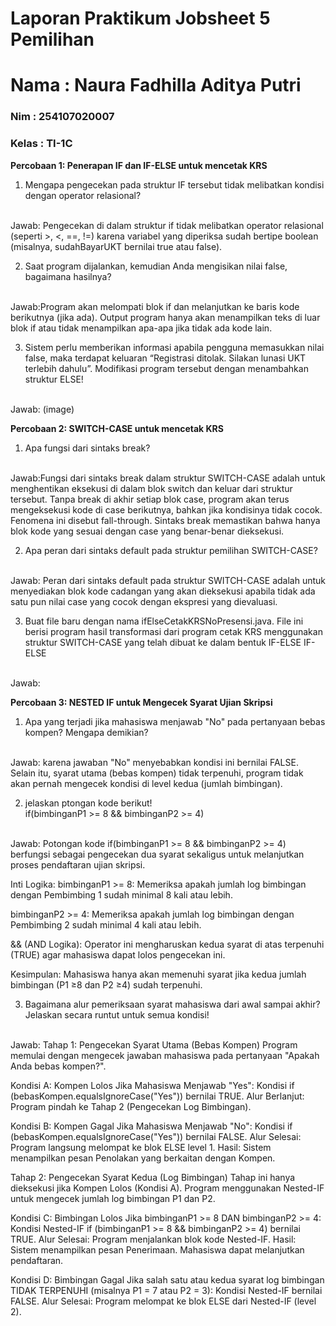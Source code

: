# Laporan Praktikum Jobsheet 5 Pemilihan
<h1> Nama   : Naura Fadhilla Aditya Putri </h1>
<h3> Nim    : 254107020007 </h3>
<h3> Kelas  : TI-1C </h3>

**Percobaan 1: Penerapan IF dan IF-ELSE untuk mencetak KRS** <br>
1. Mengapa pengecekan pada struktur IF tersebut tidak melibatkan kondisi dengan operator relasional?
<br> 
Jawab: Pengecekan di dalam struktur if tidak melibatkan operator relasional (seperti >, <, ==, !=) karena variabel yang diperiksa sudah bertipe boolean (misalnya, sudahBayarUKT bernilai true atau false).

2. Saat program dijalankan, kemudian Anda mengisikan nilai false, bagaimana hasilnya?
<br>
Jawab:Program akan melompati blok if dan melanjutkan ke baris kode berikutnya (jika ada). Output program hanya akan menampilkan teks di luar blok if atau tidak menampilkan apa-apa jika tidak ada kode lain.

3. Sistem perlu memberikan informasi apabila pengguna memasukkan nilai false, maka
terdapat keluaran “Registrasi ditolak. Silakan lunasi UKT terlebih dahulu”. Modifikasi
program tersebut dengan menambahkan struktur ELSE!
<br>
Jawab:
(image)
<br>

**Percobaan 2: SWITCH-CASE untuk mencetak KRS** <br>
1. Apa fungsi dari sintaks break? 
<br>
Jawab:Fungsi dari sintaks break dalam struktur SWITCH-CASE adalah untuk menghentikan eksekusi di dalam blok switch dan keluar dari struktur tersebut.
Tanpa break di akhir setiap blok case, program akan terus mengeksekusi kode di case berikutnya, bahkan jika kondisinya tidak cocok. Fenomena ini disebut fall-through. Sintaks break memastikan bahwa hanya blok kode yang sesuai dengan case yang benar-benar dieksekusi.

2. Apa peran dari sintaks default pada struktur pemilihan SWITCH-CASE?
<br>
Jawab: Peran dari sintaks default pada struktur SWITCH-CASE adalah untuk menyediakan blok kode cadangan yang akan dieksekusi apabila tidak ada satu pun nilai case yang cocok dengan ekspresi yang dievaluasi.

3. Buat file baru dengan nama ifElseCetakKRSNoPresensi.java. File ini berisi program hasil
transformasi dari program cetak KRS menggunakan struktur SWITCH-CASE yang telah
dibuat ke dalam bentuk IF-ELSE IF-ELSE
<br>
Jawab: 

**Percobaan 3: NESTED IF untuk Mengecek Syarat Ujian Skripsi** <br>
1. Apa yang terjadi jika mahasiswa menjawab "No" pada pertanyaan bebas kompen?
Mengapa demikian?
<br>
Jawab: karena jawaban "No" menyebabkan kondisi ini bernilai FALSE. Selain itu, syarat utama (bebas kompen) tidak terpenuhi, program tidak akan pernah mengecek kondisi di level kedua (jumlah bimbingan).

2. jelaskan ptongan kode berikut! <br> if(bimbinganP1 >= 8 && bimbinganP2 >= 4) 
<br>
Jawab: Potongan kode if(bimbinganP1 >= 8 && bimbinganP2 >= 4) berfungsi sebagai pengecekan dua syarat sekaligus untuk melanjutkan proses pendaftaran ujian skripsi.

Inti Logika:
bimbinganP1 >= 8: Memeriksa apakah jumlah log bimbingan dengan Pembimbing 1 sudah minimal 8 kali atau lebih.

bimbinganP2 >= 4: Memeriksa apakah jumlah log bimbingan dengan Pembimbing 2 sudah minimal 4 kali atau lebih.

&& (AND Logika): Operator ini mengharuskan kedua syarat di atas terpenuhi (TRUE) agar mahasiswa dapat lolos pengecekan ini.

Kesimpulan: Mahasiswa hanya akan memenuhi syarat jika kedua jumlah bimbingan (P1 ≥8 dan P2 ≥4) sudah terpenuhi.

3. Bagaimana alur pemeriksaan syarat mahasiswa dari awal sampai akhir? Jelaskan secara
runtut untuk semua kondisi!
<br>
Jawab: Tahap 1: Pengecekan Syarat Utama (Bebas Kompen)
Program memulai dengan mengecek jawaban mahasiswa pada pertanyaan "Apakah Anda bebas kompen?".

Kondisi A: Kompen Lolos
Jika Mahasiswa Menjawab "Yes":
Kondisi if (bebasKompen.equalsIgnoreCase("Yes")) bernilai TRUE.
Alur Berlanjut: Program pindah ke Tahap 2 (Pengecekan Log Bimbingan).

Kondisi B: Kompen Gagal
Jika Mahasiswa Menjawab "No":
Kondisi if (bebasKompen.equalsIgnoreCase("Yes")) bernilai FALSE.
Alur Selesai: Program langsung melompat ke blok ELSE level 1.
Hasil: Sistem menampilkan pesan Penolakan yang berkaitan dengan Kompen.

Tahap 2: Pengecekan Syarat Kedua (Log Bimbingan)
Tahap ini hanya dieksekusi jika Kompen Lolos (Kondisi A). Program menggunakan Nested-IF untuk mengecek jumlah log bimbingan P1 dan P2.

Kondisi C: Bimbingan Lolos
Jika bimbinganP1 >= 8 DAN bimbinganP2 >= 4:
Kondisi Nested-IF if (bimbinganP1 >= 8 && bimbinganP2 >= 4) bernilai TRUE.
Alur Selesai: Program menjalankan blok kode Nested-IF.
Hasil: Sistem menampilkan pesan Penerimaan. Mahasiswa dapat melanjutkan pendaftaran.

Kondisi D: Bimbingan Gagal
Jika salah satu atau kedua syarat log bimbingan TIDAK TERPENUHI (misalnya P1 = 7 atau P2 = 3):
Kondisi Nested-IF bernilai FALSE.
Alur Selesai: Program melompat ke blok ELSE dari Nested-IF (level 2).

